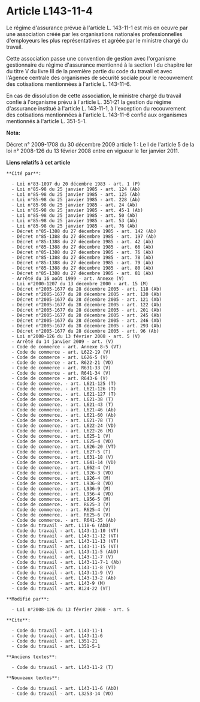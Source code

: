 # Article L143-11-4

Le régime d'assurance prévue à l'article L. 143-11-1 est mis en oeuvre par une association créée par les organisations
nationales professionnelles d'employeurs les plus représentatives et agréée par le ministre chargé du travail. 

Cette association passe une convention de gestion avec l'organisme gestionnaire du régime d'assurance mentionné à la section
I du chapitre Ier du titre V du livre III de la première partie du code du travail et avec l'Agence centrale des organismes
de sécurité sociale pour le recouvrement des cotisations mentionnées à l'article L. 143-11-6. 

En cas de dissolution de cette association, le ministre chargé du travail confie à l'organisme prévu à l'article L. 351-21 la
gestion du régime d'assurance institué à l'article L. 143-11-1, à l'exception du recouvrement des cotisations mentionnées à
l'article L. 143-11-6 confié aux organismes mentionnés à l'article L. 351-5-1.

**Nota:**

Décret n° 2009-1708 du 30 décembre 2009 article 1 : Le I de l'article 5 de la loi n° 2008-126 du 13 février 2008 entre en
vigueur le 1er janvier 2011.

**Liens relatifs à cet article**

	**Cité par**:

	  - Loi n°83-1097 du 20 décembre 1983 - art. 1 (P)
	  - Loi n°85-98 du 25 janvier 1985 - art. 124 (Ab)
	  - Loi n°85-98 du 25 janvier 1985 - art. 125 (Ab)
	  - Loi n°85-98 du 25 janvier 1985 - art. 228 (Ab)
	  - Loi n°85-98 du 25 janvier 1985 - art. 24 (Ab)
	  - Loi n°85-98 du 25 janvier 1985 - art. 45-1 (Ab)
	  - Loi n°85-98 du 25 janvier 1985 - art. 50 (Ab)
	  - Loi n°85-98 du 25 janvier 1985 - art. 53 (Ab)
	  - Loi n°85-98 du 25 janvier 1985 - art. 76 (Ab)
	  - Décret n°85-1388 du 27 décembre 1985 - art. 142 (Ab)
	  - Décret n°85-1388 du 27 décembre 1985 - art. 197 (Ab)
	  - Décret n°85-1388 du 27 décembre 1985 - art. 42 (Ab)
	  - Décret n°85-1388 du 27 décembre 1985 - art. 66 (Ab)
	  - Décret n°85-1388 du 27 décembre 1985 - art. 76 (Ab)
	  - Décret n°85-1388 du 27 décembre 1985 - art. 78 (Ab)
	  - Décret n°85-1388 du 27 décembre 1985 - art. 79 (Ab)
	  - Décret n°85-1388 du 27 décembre 1985 - art. 80 (Ab)
	  - Décret n°85-1388 du 27 décembre 1985 - art. 81 (Ab)
	  - Arrêté du 16 août 1999 - art. Annexe (V)
	  - Loi n°2000-1207 du 13 décembre 2000 - art. 15 (M)
	  - Décret n°2005-1677 du 28 décembre 2005 - art. 118 (Ab)
	  - Décret n°2005-1677 du 28 décembre 2005 - art. 120 (Ab)
	  - Décret n°2005-1677 du 28 décembre 2005 - art. 121 (Ab)
	  - Décret n°2005-1677 du 28 décembre 2005 - art. 122 (Ab)
	  - Décret n°2005-1677 du 28 décembre 2005 - art. 201 (Ab)
	  - Décret n°2005-1677 du 28 décembre 2005 - art. 245 (Ab)
	  - Décret n°2005-1677 du 28 décembre 2005 - art. 246 (Ab)
	  - Décret n°2005-1677 du 28 décembre 2005 - art. 293 (Ab)
	  - Décret n°2005-1677 du 28 décembre 2005 - art. 96 (Ab)
	  - Loi n°2008-126 du 13 février 2008 - art. 5 (V)
	  - Arrêté du 14 janvier 2009 - art. (V)
	  - Code de commerce - art. Annexe 8-5 (VT)
	  - Code de commerce - art. L622-19 (V)
	  - Code de commerce - art. L626-5 (V)
	  - Code de commerce - art. R622-21 (VD)
	  - Code de commerce - art. R631-33 (V)
	  - Code de commerce - art. R641-34 (V)
	  - Code de commerce - art. R643-6 (V)
	  - Code de commerce. - art. L621-125 (T)
	  - Code de commerce. - art. L621-126 (T)
	  - Code de commerce. - art. L621-127 (T)
	  - Code de commerce. - art. L621-38 (T)
	  - Code de commerce. - art. L621-43 (T)
	  - Code de commerce. - art. L621-46 (Ab)
	  - Code de commerce. - art. L621-60 (Ab)
	  - Code de commerce. - art. L621-78 (T)
	  - Code de commerce. - art. L622-24 (VD)
	  - Code de commerce. - art. L622-26 (M)
	  - Code de commerce. - art. L625-1 (V)
	  - Code de commerce. - art. L625-4 (VD)
	  - Code de commerce. - art. L626-20 (VT)
	  - Code de commerce. - art. L627-5 (T)
	  - Code de commerce. - art. L631-18 (V)
	  - Code de commerce. - art. L641-14 (VD)
	  - Code de commerce. - art. L662-4 (V)
	  - Code de commerce. - art. L926-3 (VD)
	  - Code de commerce. - art. L926-4 (M)
	  - Code de commerce. - art. L936-8 (VD)
	  - Code de commerce. - art. L936-9 (M)
	  - Code de commerce. - art. L956-4 (VD)
	  - Code de commerce. - art. L956-5 (M)
	  - Code de commerce. - art. R625-3 (V)
	  - Code de commerce. - art. R625-4 (V)
	  - Code de commerce. - art. R625-6 (V)
	  - Code de commerce. - art. R641-35 (Ab)
	  - Code du travail - art. L118-6 (AbD)
	  - Code du travail - art. L143-11-10 (VT)
	  - Code du travail - art. L143-11-12 (VT)
	  - Code du travail - art. L143-11-13 (VT)
	  - Code du travail - art. L143-11-15 (VT)
	  - Code du travail - art. L143-11-5 (AbD)
	  - Code du travail - art. L143-11-7 (V)
	  - Code du travail - art. L143-11-7-1 (Ab)
	  - Code du travail - art. L143-11-8 (VT)
	  - Code du travail - art. L143-11-9 (V)
	  - Code du travail - art. L143-13-2 (Ab)
	  - Code du travail - art. L143-9 (M)
	  - Code du travail - art. R124-22 (VT)

	**Modifié par**:

	  - Loi n°2008-126 du 13 février 2008 - art. 5

	**Cite**:

	  - Code du travail - art. L143-11-1
	  - Code du travail - art. L143-11-6
	  - Code du travail - art. L351-21
	  - Code du travail - art. L351-5-1

	**Anciens textes**:

	  - Code du travail - art. L143-11-2 (T)

	**Nouveaux textes**:

	  - Code du travail - art. L143-11-6 (AbD)
	  - Code du travail - art. L3253-14 (VD)
